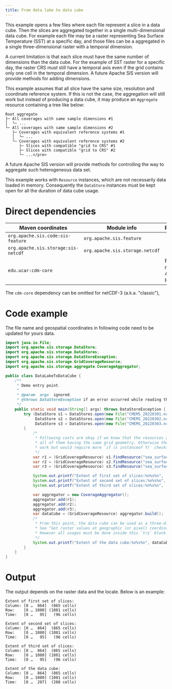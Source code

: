 ```yaml
---
title: From data lake to data cube
---
```


This example opens a few files where each file represent a slice in a data cube.
Then the slices are aggregated together in a single multi-dimensional data cube.
For example each file may be a raster representing Sea Surface Temperature (SST) at a specific day,
and those files can be a aggregated in a single three-dimensional raster with a temporal dimension.

A current limitation is that each slice must have the same number of dimensions than the data cube.
For the example of SST raster for a specific day, the raster CRS must still have a temporal axis
even if the grid contains only one cell in the temporal dimension.
A future Apache SIS version will provide methods for adding dimensions.

This example assumes that all slice have the same size, resolution and coordinate reference system.
If this is not the case, the aggregation will still work but instead of producing a data cube,
it may produce an `Aggregate` resource containing a tree like below:

```
Root aggregate
├─ All coverages with same sample dimensions #1
│  └─ ...
└─ All coverages with same sample dimensions #2
   ├─ Coverages with equivalent reference systems #1
   │  └─ ...
   └─ Coverages with equivalent reference systems #2
      ├─ Slices with compatible "grid to CRS" #1
      ├─ Slices with compatible "grid to CRS" #2
      └─ ...</pre>
```

A future Apache SIS version will provide methods for controlling the way to aggregate
such heterogeneous data set.

This example works with `Resource` instances, which are not necessarily data loaded in memory.
Consequently the `DataStore` instances must be kept open for all the duration of data cube usage.


# Direct dependencies

Maven coordinates                   | Module info                     | Remarks
----------------------------------- | ------------------------------- | --------------------
`org.apache.sis.code:sis-feature`   | `org.apache.sis.feature`        |
`org.apache.sis.storage:sis-netcdf` | `org.apache.sis.storage.netcdf` |
`edu.ucar:cdm-core`                 |                                 | For netCDF-4 or HDF5

The `cdm-core` dependency can be omitted for netCDF-3 (a.k.a. "classic"),


# Code example

The file name and geospatial coordinates in following code need to be updated for yours data.

```java
import java.io.File;
import org.apache.sis.storage.DataStore;
import org.apache.sis.storage.DataStores;
import org.apache.sis.storage.DataStoreException;
import org.apache.sis.storage.GridCoverageResource;
import org.apache.sis.storage.aggregate.CoverageAggregator;

public class DataLakeToDataCube {
    /**
     * Demo entry point.
     *
     * @param  args  ignored.
     * @throws DataStoreException if an error occurred while reading the raster.
     */
    public static void main(String[] args) throws DataStoreException {
        try (DataStore s1 = DataStores.open(new File("CMEMS_20220301.nc"));
             DataStore s2 = DataStores.open(new File("CMEMS_20220302.nc"));
             DataStore s3 = DataStores.open(new File("CMEMS_20220303.nc")))
        {
            /*
             * Following casts are okay if we know that the resources are raster data,
             * all of them having the same grid geometry. Otherwise the code can still
             * work but would require more `if (x instanceof Y)` checks.
             */
            var r1 = (GridCoverageResource) s1.findResource("sea_surface_height_above_geoid");
            var r2 = (GridCoverageResource) s2.findResource("sea_surface_height_above_geoid");
            var r3 = (GridCoverageResource) s3.findResource("sea_surface_height_above_geoid");

            System.out.printf("Extent of first set of slices:%n%s%n",  r1.getGridGeometry().getExtent());
            System.out.printf("Extent of second set of slices:%n%s%n", r2.getGridGeometry().getExtent());
            System.out.printf("Extent of third set of slices:%n%s%n",  r3.getGridGeometry().getExtent());

            var aggregator = new CoverageAggregator();
            aggregator.add(r1);
            aggregator.add(r2);
            aggregator.add(r3);
            var dataCube = (GridCoverageResource) aggregator.build();
            /*
             * From this point, the data cube can be used as a three-dimension grid coverage.
             * See "Get raster values at geographic (or pixel) coordinates" for usage examples.
             * However all usages must be done inside this `try` block.
             */
            System.out.printf("Extent of the data cube:%n%s%n", dataCube.getGridGeometry().getExtent());
        }
    }
}
```


# Output

The output depends on the raster data and the locale.
Below is an example:

```
Extent of first set of slices:
Column: [0 …  864]  (865 cells)
Row:    [0 … 1080] (1081 cells)
Time:   [0 …   95]   (96 cells)

Extent of second set of slices:
Column: [0 …  864]  (865 cells)
Row:    [0 … 1080] (1081 cells)
Time:   [0 …   95]   (96 cells)

Extent of third set of slices:
Column: [0 …  864]  (865 cells)
Row:    [0 … 1080] (1081 cells)
Time:   [0 …   95]   (96 cells)

Extent of the data cube:
Column: [0 …  864]  (865 cells)
Row:    [0 … 1080] (1081 cells)
Time:   [0 …  287]  (288 cells)
```
